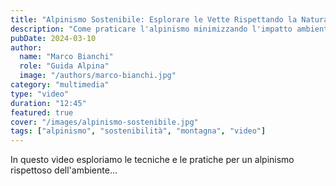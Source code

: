 ```yaml
---
title: "Alpinismo Sostenibile: Esplorare le Vette Rispettando la Natura"
description: "Come praticare l'alpinismo minimizzando l'impatto ambientale"
pubDate: 2024-03-10
author:
  name: "Marco Bianchi"
  role: "Guida Alpina"
  image: "/authors/marco-bianchi.jpg"
category: "multimedia"
type: "video"
duration: "12:45"
featured: true
cover: "/images/alpinismo-sostenibile.jpg"
tags: ["alpinismo", "sostenibilità", "montagna", "video"]
---
```


In questo video esploriamo le tecniche e le pratiche per un alpinismo rispettoso dell'ambiente...
